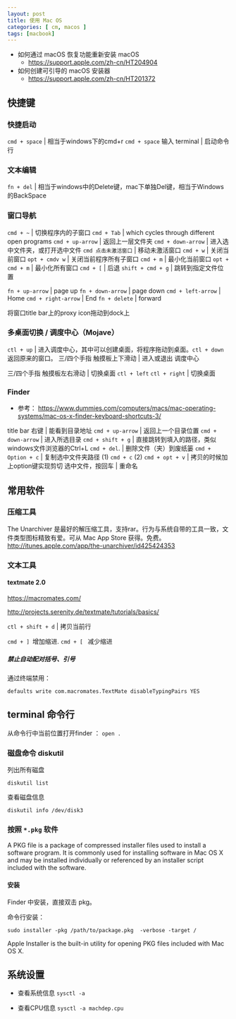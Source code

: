 ```yaml
---
layout: post
title: 使用 Mac OS
categories: [ cm, macos ]
tags: [macbook]
---
```




* 如何通过 macOS 恢复功能重新安装 macOS
  * <https://support.apple.com/zh-cn/HT204904>
* 如何创建可引导的 macOS 安装器
  * <https://support.apple.com/zh-cn/HT201372>



## 快捷键

### 快捷启动

`cmd + space`           | 相当于windows下的cmd+r
`cmd + space`  输入 terminal         | 启动命令行


### 文本编辑

`fn + del`    | 相当于windows中的Delete键，mac下单独Del键，相当于Windows的BackSpace


### 窗口导航

`cmd + ~`           | 切换程序内的子窗口
`cmd + Tab`         | which cycles through different open programs
`cmd + up-arrow`    | 返回上一层文件夹
`cmd + down-arrow`   | 进入选中文件夹，或打开选中文件
`cmd 点击未激活窗口` | 移动未激活窗口
`cmd + w`            | 关闭当前窗口
`opt + cmdv w`       | 关闭当前程序所有子窗口
`cmd + m`            | 最小化当前窗口
`opt + cmd + m`      | 最小化所有窗口
`cmd + [`            | 后退
`shift + cmd + g`    | 跳转到指定文件位置

`fn + up-arrow`    | page up
`fn + down-arrow`  | page down
`cmd + left-arrow`  | Home
`cmd + right-arrow` | End
`fn + delete`      | forward


将窗口title bar上的proxy icon拖动到dock上



### 多桌面切换 / 调度中心（Mojave）

`ctl + up`     | 进入调度中心，其中可以创建桌面，将程序拖动到桌面。`ctl + down` 返回原来的窗口。
三/四个手指 触摸板上下滑动 | 进入或退出 调度中心

三/四个手指 触摸板左右滑动 | 切换桌面
`ctl + left`  `ctl + right` | 切换桌面






### Finder

* 参考： <https://www.dummies.com/computers/macs/mac-operating-systems/mac-os-x-finder-keyboard-shortcuts-3/>

title bar 右键     | 能看到目录地址
`cmd + up-arrow`            | 返回上一个目录位置
`cmd + down-arrow`        | 进入所选目录
`cmd + shift + g`          | 直接跳转到填入的路径，类似windows文件浏览器的Ctrl+L
`cmd + del`.                    | 删除文件（夹）到废纸篓
`cmd + Option + c`        | 复制选中文件夹路径
(1) `cmd + c` (2) `cmd + opt + v` | 拷贝的时候加上option键实现剪切
选中文件，按回车       | 重命名














## 常用软件

### 压缩工具

The Unarchiver 是最好的解压缩工具，支持rar。行为与系统自带的工具一致，文件类型图标精致有爱。可从 Mac App Store 获得。免费。 http://itunes.apple.com/app/the-unarchiver/id425424353



### 文本工具

#### textmate 2.0

https://macromates.com/

<http://projects.serenity.de/textmate/tutorials/basics/>

`ctl + shift + d`    | 拷贝当前行

`cmd + ] `增加缩进.     `cmd + [ `   减少缩进

##### 禁止自动配对括号、引号

通过终端禁用：

~~~ shell
defaults write com.macromates.TextMate disableTypingPairs YES
~~~











## terminal 命令行

从命令行中当前位置打开finder ： `open .`



### 磁盘命令 diskutil

列出所有磁盘

~~~
diskutil list
~~~

查看磁盘信息

~~~
diskutil info /dev/disk3
~~~


### 按照 `*.pkg` 软件

A PKG file is a package of compressed installer files used to install a software program. It is commonly used for installing software in Mac OS X and may be installed individually or referenced by an installer script included with the software.

#### 安装

Finder 中安装，直接双击 pkg。

命令行安装：

~~~
sudo installer -pkg /path/to/package.pkg  -verbose -target /
~~~

Apple Installer is the built-in utility for opening PKG files included with Mac OS X.






## 系统设置

* 查看系统信息 `sysctl -a`

* 查看CPU信息 `sysctl -a machdep.cpu`






